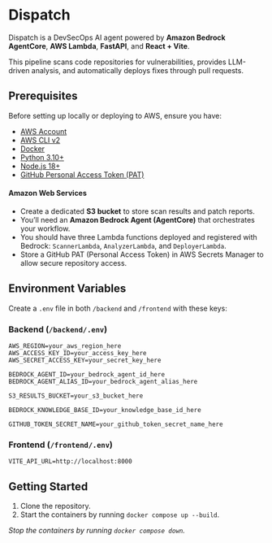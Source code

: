 # Dispatch

Dispatch is a DevSecOps AI agent powered by **Amazon Bedrock AgentCore**, **AWS Lambda**, **FastAPI**, and **React + Vite**.

This pipeline scans code repositories for vulnerabilities, provides LLM-driven analysis, and automatically deploys fixes through pull requests.


## Prerequisites

Before setting up locally or deploying to AWS, ensure you have:

- [AWS Account](https://aws.amazon.com/)
- [AWS CLI v2](https://docs.aws.amazon.com/cli/latest/userguide/getting-started-install.html)
- [Docker](https://www.docker.com/)
- [Python 3.10+](https://www.python.org/)
- [Node.js 18+](https://nodejs.org/)
- [GitHub Personal Access Token (PAT)](https://github.com/settings/tokens) 

#### Amazon Web Services 
- Create a dedicated **S3 bucket** to store scan results and patch reports.
- You’ll need an **Amazon Bedrock Agent (AgentCore)** that orchestrates your workflow.
- You should have three Lambda functions deployed and registered with Bedrock: `ScannerLambda`, `AnalyzerLambda`, and `DeployerLambda`.
- Store a GitHub PAT (Personal Access Token) in AWS Secrets Manager to allow secure repository access.

## Environment Variables

Create a `.env` file in both `/backend` and `/frontend` with these keys:

### Backend (`/backend/.env`)
```
AWS_REGION=your_aws_region_here
AWS_ACCESS_KEY_ID=your_access_key_here
AWS_SECRET_ACCESS_KEY=your_secret_key_here

BEDROCK_AGENT_ID=your_bedrock_agent_id_here
BEDROCK_AGENT_ALIAS_ID=your_bedrock_agent_alias_here

S3_RESULTS_BUCKET=your_s3_bucket_here

BEDROCK_KNOWLEDGE_BASE_ID=your_knowledge_base_id_here

GITHUB_TOKEN_SECRET_NAME=your_github_token_secret_name_here
```
### Frontend (`/frontend/.env`)
```
VITE_API_URL=http://localhost:8000
```

## Getting Started
1. Clone the repository.
2. Start the containers by running `docker compose up --build`.

_Stop the containers by running `docker compose down`._